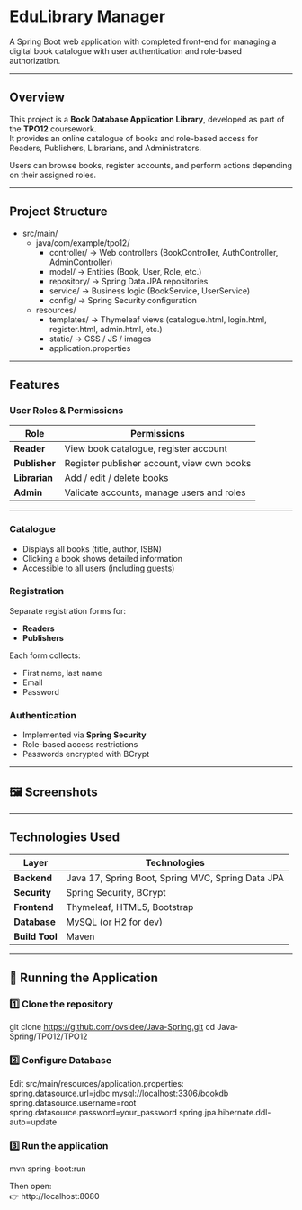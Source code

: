 # EduLibrary Manager

A Spring Boot web application with completed front-end for managing a digital book catalogue with user authentication and role-based authorization.

---

## Overview

This project is a **Book Database Application Library**, developed as part of the **TPO12** coursework.  
It provides an online catalogue of books and role-based access for Readers, Publishers, Librarians, and Administrators.

Users can browse books, register accounts, and perform actions depending on their assigned roles.

---

## Project Structure

- src/main/
  - java/com/example/tpo12/
    - controller/ → Web controllers (BookController, AuthController, AdminController)
    - model/ → Entities (Book, User, Role, etc.)
    - repository/ → Spring Data JPA repositories
    - service/ → Business logic (BookService, UserService)
    - config/ → Spring Security configuration
  - resources/
    - templates/ → Thymeleaf views (catalogue.html, login.html, register.html, admin.html, etc.)
    - static/ → CSS / JS / images
    - application.properties

---

## Features

### User Roles & Permissions
| Role        | Permissions |
|--------------|-------------|
| **Reader**    | View book catalogue, register account |
| **Publisher** | Register publisher account, view own books |
| **Librarian** | Add / edit / delete books |
| **Admin**     | Validate accounts, manage users and roles |

---

### Catalogue
- Displays all books (title, author, ISBN)
- Clicking a book shows detailed information
- Accessible to all users (including guests)

### Registration
Separate registration forms for:
- **Readers**
- **Publishers**

Each form collects:
- First name, last name  
- Email  
- Password  

### Authentication
- Implemented via **Spring Security**
- Role-based access restrictions
- Passwords encrypted with BCrypt

---

## 🖼️ Screenshots

---

## Technologies Used

| Layer | Technologies |
|-------|---------------|
| **Backend** | Java 17, Spring Boot, Spring MVC, Spring Data JPA |
| **Security** | Spring Security, BCrypt |
| **Frontend** | Thymeleaf, HTML5, Bootstrap |
| **Database** | MySQL (or H2 for dev) |
| **Build Tool** | Maven |

---

## 🚀 Running the Application

### 1️⃣ Clone the repository
git clone https://github.com/ovsidee/Java-Spring.git
cd Java-Spring/TPO12/TPO12

### 2️⃣ Configure Database
Edit src/main/resources/application.properties:
spring.datasource.url=jdbc:mysql://localhost:3306/bookdb
spring.datasource.username=root
spring.datasource.password=your_password
spring.jpa.hibernate.ddl-auto=update

### 3️⃣ Run the application
mvn spring-boot:run

Then open:  
👉 http://localhost:8080
